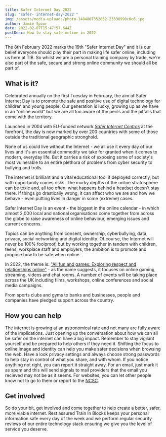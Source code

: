 ```yaml
---
title: Safer Internet Day 2022
slug: "safer- internet-day-2022 "
img: /assets/media-uploads/photo-1484807352052-23338990c6c6.jpg
author: Jamie Spoor
date: 2022-02-07T15:47:57.644Z
postDesc: How to stay safe online in 2022
---
```

The 8th February 2022 marks the 19th "Safer Internet Day" and it is our belief everyone should play their part in making life safer online, including us here at TIB. So whilst we are a personal training company by trade, we're also part of the safe, secure and strong online community we should all be part of. 

## What is it?

Celebrated annually on the first Tuesday in February, the aim of Safer Internet Day is to promote the safe and positive use of digital technology for children and young people. Our generation is lucky, growing up as we have in an "online world" but we are all too aware of the perils and the pitfalls that come with the territory. 

Launched in 2004 with EU-funded network *[Safer Internet Centres](https://digital-strategy.ec.europa.eu/en/policies/safer-internet-centres)* at the forefront, the day is now marked by over 200 countries with some of those outside the traditional geographic stronghold. 

None of us could live without the Internet - we all use it every day of our lives and it's an essential commodity we take for granted when it comes to modern, everyday life. But it carries a risk of exposing some of society's most vulnerable to an entire plethora of problems from cyber security to bullying and trolls. 

The internet is brilliant and a vital educational tool if deployed correctly, but with opportunity comes risks. The murky depths of the online stratosphere can be toxic and, all too often, what happens behind a headset doesn't stay there. If things go drastically wrong, it can affect who we are and how we behave - even putting lives in danger in some (extreme) cases. 

Safer Internet Day is an event - the biggest in the online calendar - in which almost 2,000 local and national organisations come together from across the globe to raise awareness of online behaviour, emerging issues and current concerns. 

Topics can be anything from consent, ownership, cyberbullying, data, privacy, social networking and digital identity. Of course, the Internet will never be 100% foolproof, but by working together in tandem with children, teens, workplace staff and employers, the ambition is to promote and propose how to be safe when online. 

In 2022, the theme is: ["All fun and games: Exploring respect and relationships online"](https://saferinternet.org.uk/safer-internet-day/safer-internet-day-2022) - as the name suggests, it focuses on online gaming, streaming, videos and chat rooms. A number of events will be taking place across the UK including films, workshops, online conferences and social media campaigns. 

From sports clubs and gyms to banks and businesses, people and companies have pledged support across the country. 

## How you can help

The internet is growing at an astronomical rate and not many are fully aware of the implications. Just opening up the conversation about how we can all be safer on the internet can have a big impact. Remember to stay vigilant yourself and be prepared to help others if they need it. Shifting the focus to online image and identity can help you make safer decisions when browsing the web. Have a look privacy settings and always choose strong passwords to help stay in control of what you share, and with whom. If you notice anything not right, you can report it straight away. For an email, just mark it as spam and this will send signals to mail providers that the email you recieved may not be as it seems. For websites, you can let other people know not to go to them or report to the [NCSC](https://www.ncsc.gov.uk/section/about-this-website/report-scam-website).

## Get involved

So do your bit, get involved and come together to help create a better, safer, more viable internet. Rest assured Train In Blocks keeps your personal information safe every day of the week and we perform regular security reviews of our entire technology stack ensuring we give you the level of service you deserve.
